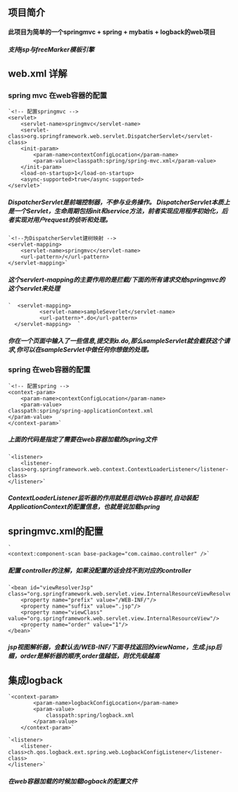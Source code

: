 ## 项目简介

#### 此项目为简单的一个springmvc + spring + mybatis + logback的web项目

##### 支持jsp与freeMarker模板引擎

## web.xml 详解
### spring mvc 在web容器的配置
    `<!-- 配置springmvc -->
    <servlet>
        <servlet-name>springmvc</servlet-name>
        <servlet-class>org.springframework.web.servlet.DispatcherServlet</servlet-class>
        <init-param>
            <param-name>contextConfigLocation</param-name>
            <param-value>classpath:spring/spring-mvc.xml</param-value>
        </init-param>
        <load-on-startup>1</load-on-startup>
        <async-supported>true</async-supported>
    </servlet>`

##### DispatcherServlet是前端控制器，不参与业务操作。 DispatcherServlet本质上是一个Servlet，生命周期包括init和service方法，前者实现应用程序初始化，后者实现对用户request的侦听和处理。

    `<!--为DispatcherServlet建树映射 -->
    <servlet-mapping>
        <servlet-name>springmvc</servlet-name>
        <url-pattern>/</url-pattern>
    </servlet-mapping>`

##### 这个servlert-mapping的主要作用的是拦截/下面的所有请求交给springmvc的这个servlet来处理
    
    `  <servlet-mapping>  
              <servlet-name>sampleSeverlet</servlet-name>  
              <url-pattern>*.do</url-pattern>  
      </servlet-mapping>  `
#####  你在一个页面中输入了一些信息,提交到a.do,那么sampleServlet就会截获这个请求,你可以在sampleServlet中做任何你想做的处理。


### spring 在web容器的配置
    `<!-- 配置spring -->
    <context-param>
        <param-name>contextConfigLocation</param-name>
        <param-value>
    classpath:spring/spring-applicationContext.xml
    </param-value>
    </context-param>`

##### 上面的代码是指定了需要在web容器加载的spring文件

    `<listener>
        <listener-class>org.springframework.web.context.ContextLoaderListener</listener-class>
    </listener>`

##### ContextLoaderListener监听器的作用就是启动Web容器时,自动装配ApplicationContext的配置信息，也就是说加载spring




## springmvc.xml的配置
    
    `
    <context:component-scan base-package="com.caimao.controller" />`

##### 配置 controller的注解，如果没配置的话会找不到对应的controller

    `<bean id="viewResolverJsp" class="org.springframework.web.servlet.view.InternalResourceViewResolver">
        <property name="prefix" value="/WEB-INF/"/>
        <property name="suffix" value=".jsp"/>
        <property name="viewClass" value="org.springframework.web.servlet.view.InternalResourceView"/>
        <property name="order" value="1"/>
    </bean>`

##### jsp视图解析器，会默认去/WEB-INF/下面寻找返回的viewName，生成.jsp后缀，order是解析器的顺序,order值越低，则优先级越高

## 集成logback
  
    `<context-param>
            <param-name>logbackConfigLocation</param-name>
            <param-value>
                classpath:spring/logback.xml
            </param-value>
        </context-param>`
  
    `<listener>
        <listener-class>ch.qos.logback.ext.spring.web.LogbackConfigListener</listener-class>
    </listener>`
    
##### 在web容器加载的时候加载logback的配置文件









